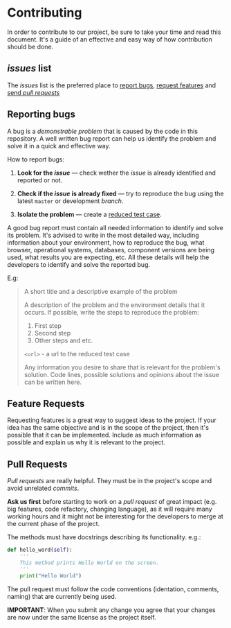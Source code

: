 # Contributing

In order to contribute to our project, be sure to take your time and read this document. It's a guide of an effective and easy way of how contribution should be done. 

## _issues_ list

The _issues_ list is the preferred place to [report bugs](#reporting-bugs), [request features](#feature-requests) and [send _pull requests_](#pull-requests)

## Reporting bugs

A bug is a _demonstrable problem_ that is caused by the code in this repository. A well written bug report can help us identify the problem and solve it in a quick and effective way.

How to report bugs:

1. **Look for the _issue_** &mdash; check wether the _issue_ is already identified and reported or not.

2. **Check if the _issue_ is already fixed** &mdash; try to reproduce the bug using the latest `master` or development _branch_.

3. **Isolate the problem** &mdash; create a [reduced test case](http://css-tricks.com/reduced-test-cases/).

A good bug report must contain all needed information to identify and solve its problem. It's advised to write in the most detailed way, including information about your environment, how to reproduce the bug, what browser, operational systems, databases, component versions are being used, what results you are expecting, etc. All these details will help the developers to identify and solve the reported bug.

E.g:

> A short title and a descriptive example of the problem
>
> A description of the problem and the environment details that it occurs. If possible, write the steps to reproduce the problem:
>
> 1. First step
> 2. Second step
> 3. Other steps and etc.
>
> `<url>` - a url to the reduced test case
>
> Any information you desire to share that is relevant for the problem's solution. Code lines, possible solutions and opinions about the issue can be written here.

## Feature Requests

Requesting features is a great way to suggest ideas to the project. If your idea has the same objective and is in the scope of the project, then it's possible that it can be implemented. Include as much information as possible and explain us why it is relevant to the project.

## Pull Requests

_Pull requests_ are really helpful. They must be in the project's scope and avoid unrelated _commits_.

**Ask us first** before starting to work on a _pull request_ of great impact (e.g. big features, code refactory, changing language), as it will require many working hours and it might not be interesting for the developers to merge at the current phase of the project.

The methods must have docstrings describing its functionality. e.g.:

```python
def hello_word(self):
    '''
    This method prints Hello World on the screen.
    '''
    print("Hello World")
```

The pull request must follow the code conventions (identation, comments, naming) that are currently being used.


**IMPORTANT**: When you submit any change you agree that your changes are now under the same license as the project itself.